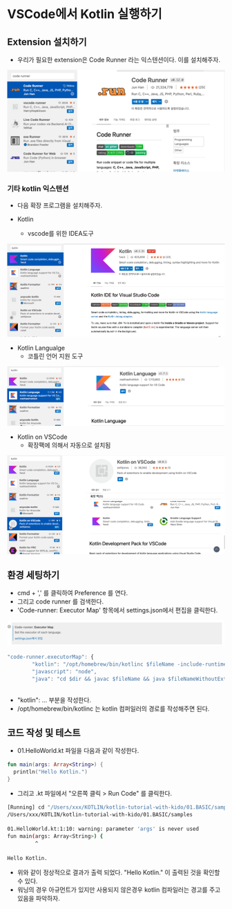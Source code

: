 # VSCode에서 Kotlin 실행하기 

## Extension 설치하기 

- 우리가 필요한 extension은 Code Runner 라는 익스텐션이다. 이를 설치해주자. 

![kotlin-vscode-extension](imgs/kotlin-vscode-extensiion.png)

### 기타 kotlin 익스텐션

- 다음 확장 프로그램을 설치해주자. 
  
- Kotlin 
  - vscode를 위한 IDEA도구 
  
![kotlin-vscode-extension03](imgs/kotlin-vscode-extension03.png)

- Kotlin Langualge
  - 코틀린 언어 지원 도구 

![kotlin-vscode-extension05](imgs/kotlin-vscode-extension05.png)

- Kotlin on VSCode
  - 확장팩에 의해서 자동으로 설치됨 

![kotlin-vscode-extension04](imgs/kotlin-vscode-extension04.png)

## 환경 세팅하기 

- cmd + ',' 를 클릭하여 Preference 를 연다. 
- 그리고 code runner 를 검색한다. 
- 'Code-runner: Executor Map' 항목에서 settings.json에서 편집을 클릭한다. 

![kotlin-vscode-extension02](imgs/kotlin-vscode-extension02.png)

```js
"code-runner.executorMap": {
        "kotlin": "/opt/homebrew/bin/kotlinc $fileName -include-runtime -d $fileNameWithoutExt.jar && java -jar $fileNameWithoutExt.jar",
        "javascript": "node",
        "java": "cd $dir && javac $fileName && java $fileNameWithoutExt",
    
```

- "kotlin": ... 부분을 작성한다. 
- /opt/homebrew/bin/kotlinc 는 kotlin 컴퍼일러의 경로를 작성해주면 된다. 

## 코드 작성 및 테스트

- 01.HelloWorld.kt 파일을 다음과 같이 작성한다. 

```kt
fun main(args: Array<String>) {
  println("Hello Kotlin.")
}
```

- 그리고 .kt 파일에서 "오른쪽 클릭 > Run Code" 를 클릭한다. 

```sh
[Running] cd "/Users/xxx/KOTLIN/kotlin-tutorial-with-kido/01.BASIC/samples/" && pwd &&  /opt/homebrew/bin/kotlinc 01.HelloWorld.kt -include-runtime -d 01.HelloWorld.jar && java -jar 01.HelloWorld.jar
/Users/xxx/KOTLIN/kotlin-tutorial-with-kido/01.BASIC/samples

01.HelloWorld.kt:1:10: warning: parameter 'args' is never used
fun main(args: Array<String>) {
         ^

Hello Kotlin.

```

- 위와 같이 정상적으로 결과가 출력 되었다. "Hello Kotlin." 이 출력된 것을 확인할 수 있다. 
- 워닝의 경우 아규먼트가 있지만 사용되지 않은경우 kotlin 컴파일러는 경고를 주고 있음을 파악하자. 